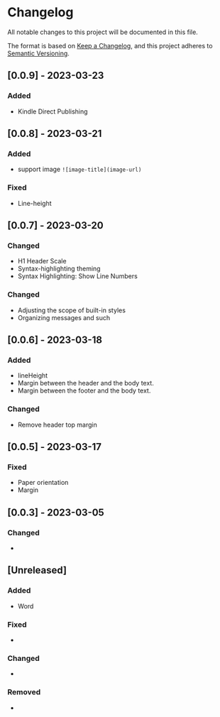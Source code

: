 # Changelog

All notable changes to this project will be documented in this file.

The format is based on [Keep a Changelog](https://keepachangelog.com/en/1.1.0/),
and this project adheres to [Semantic Versioning](https://semver.org/spec/v2.0.0.html).

## [0.0.9] - 2023-03-23
### Added
- Kindle Direct Publishing

## [0.0.8] - 2023-03-21
### Added

- support image ``![image-title](image-url)``

### Fixed

- Line-height


## [0.0.7] - 2023-03-20

### Changed
- H1 Header Scale
- Syntax-highlighting theming
- Syntax Highlighting: Show Line Numbers

### Changed

- Adjusting the scope of built-in styles
- Organizing messages and such

## [0.0.6] - 2023-03-18
### Added
- lineHeight
- Margin between the header and the body text.
- Margin between the footer and the body text.

### Changed
- Remove header top margin

## [0.0.5] - 2023-03-17
### Fixed
- Paper orientation
- Margin

## [0.0.3] - 2023-03-05
### Changed
- 

## [Unreleased]

### Added

- Word

### Fixed

- 

### Changed

- 

### Removed

- 




